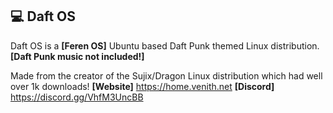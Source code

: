 ## 💻 Daft OS</br>
Daft OS is a **[Feren OS]** Ubuntu based Daft Punk themed Linux distribution. **[Daft Punk music not included!]**

Made from the creator of the Sujix/Dragon Linux distribution which had well over 1k downloads!
**[Website]**
https://home.venith.net
**[Discord]**
https://discord.gg/VhfM3UncBB
